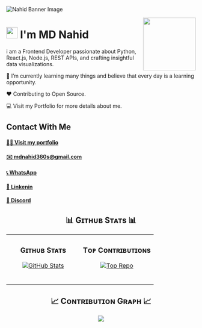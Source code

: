 <!--Banner-->
![Nahid Banner Image](https://res.cloudinary.com/dp5cm54im/image/upload/v1733770221/MacBook_Air_-_1_rkygng.png)

<!--Night Owl image-->
<div>
  <img align="right" width="140" src="https://res.cloudinary.com/dp5cm54im/image/upload/v1733757536/pngegg_dewgd1.png">
</div>

<!--Header Name-->
# <img src="https://emojis.slackmojis.com/emojis/images/1531849430/4246/blob-sunglasses.gif?1531849430" width="30"/> I'm MD Nahid 
<!--Start Intro-->               
<p align="left">i am a Frontend Developer passionate about Python, React.js, Node.js, REST APIs, and crafting insightful data visualizations.</p>


🌱 I’m currently learning many things and believe that every day is a learning opportunity.

❤ Contributing to Open Source.

💻 Visit my Portfolio for more details about me.
<!--End Intro-->
## Contact With Me
#### [🙋‍♂️ Visit my portfolio](https://nahidferdaos.vercel.app/)
#### [✉️ mdnahid360s@gmail.com](mailto:mdnahid360s@gmail.com)
#### [📞 WhatsApp](https://wa.me/8801303531371)
#### [🎲 Linkenin](https://www.linkedin.com/in/nahid-ferdaos)
#### [🎲 Discord](https://discord.gg/1047476943395770368)

<!--Github stats Table--> 
<h2 align="center">📊 Gɪᴛʜᴜʙ Sᴛᴀᴛs 📊</h2>

<table width="100%">
  <tr>
    <td width="50%">
      <h3 align="center"><strong>Gɪᴛʜᴜʙ Sᴛᴀᴛs</strong></h3>
      <p align="center">
        <a href="https://github.com/MdNahid360">
          <img align="center" src="https://github-readme-stats.vercel.app/api?username=MdNahid360&count_private=true&show_icons=true&theme=nightowl&bg_color=0,000000,441350&title_color=c56a90&text_color=ffffff&rank_icon=github&hide=prs,issues,contribs&show=reviews,prs_merged,prs_merged_percentage" alt="GitHub Stats" />
        </a>
      </p>
      </br>
    </td>
<td width="50%">
       <h3 align="center"><strong>Tᴏᴘ Cᴏɴᴛʀɪʙᴜᴛɪᴏɴs</strong></h3>
  <p align="center">
    <a href="https://github.com/MdNahid360">
      <img align="center" src="https://github-contributor-stats.vercel.app/api?username=MdNahid360&limit=2&theme=nightowl&show_owner=true&combine_all_yearly_contributions=false&bg_color=0,000000,441350&title_color=c56a90&text_color=ffffff" alt="Top Repo" />
    </a>
  </p>
     </br>
</td>


  </tr>
  
</table>

<!--Contribution Graph-->
<h2 align="center">📈 Cᴏɴᴛʀɪʙᴜᴛɪᴏɴ Gʀᴀᴘʜ 📈</h2>
<div align="center">
    <img src="https://github-readme-activity-graph.vercel.app/graph?username=MdNahid360&bg_color=220a28&&color=ffffff&line=c56a90&point=ffeb95&area=false&hide_border=false" border-radius="15">
</div>

  
